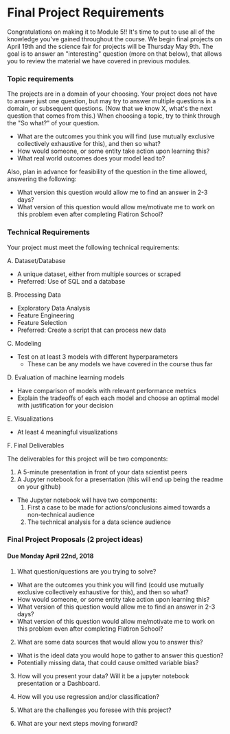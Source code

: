 # Final Project Requirements

Congratulations on making it to Module 5!! It's time to put to use all of the knowledge you've gained throughout the course. We begin final projects on April 19th and the science fair for projects will be Thursday May 9th.  The goal is to answer an "interesting" question (more on that below), that allows you to review the material we have covered in previous modules.

### Topic requirements
The projects are in a domain of your choosing.  Your project does not have to answer just one question, but may try to answer multiple questions in a domain, or subsequent questions.  (Now that we know X, what's the next question that comes from this.)  When choosing a topic, try to think through the "So what?" of your question.

* What are the outcomes you think you will find (use mutually exclusive collectively exhaustive for this), and then so what?
* How would someone, or some entity take action upon learning this?
* What real world outcomes does your model lead to?

Also, plan in advance for feasibility of the question in the time allowed, answering the following:

* What version this question would allow me to find an answer in 2-3 days?
* What version of this question would allow me/motivate me to work on this problem even after completing Flatiron School?

### Technical Requirements

Your project must meet the following technical requirements:


A. Dataset/Database
* A unique dataset, either from multiple sources or scraped
* Preferred: Use of SQL and a database

B. Processing Data
* Exploratory Data Analysis
* Feature Engineering
* Feature Selection
* Preferred: Create a script that can process new data

C. Modeling
* Test on at least 3 models with different hyperparameters
  * These can be any models we have covered in the course thus far

D. Evaluation of machine learning models
  * Have comparison of models with relevant performance metrics
  * Explain the tradeoffs of each each model and choose an optimal model with justification for your decision

E. Visualizations
* At least 4 meaningful visualizations

F. Final Deliverables

The deliverables for this project will be two components:

1. A 5-minute presentation in front of your data scientist peers
2. A Jupyter notebook for a presentation (this will end up being the readme on your github)
  * The Jupyter notebook will have two components:
    1. First a case to be made for actions/conclusions aimed towards a non-technical audience
    2. The technical analysis for a data science audience

### Final Project Proposals (2 project ideas)
#### Due Monday April 22nd, 2018
1. What question/questions are you trying to solve?
  * What are the outcomes you think you will find (could use mutually exclusive collectively exhaustive for this), and then so what?
  * How would someone, or some entity take action upon learning this?
  * What version of this question would allow me to find an answer in 2-3 days?
  * What version of this question would allow me/motivate me to work on this problem even after completing Flatiron School?

2. What are some data sources that would allow you to answer this?
  * What is the ideal data you would hope to gather to answer this question?
  * Potentially missing data, that could cause omitted variable bias?

3. How will you present your data? Will it be a jupyter notebook presentation or a Dashboard.

4. How will you use regression and/or classification?

5. What are the challenges you foresee with this project?

6. What are your next steps moving forward?
